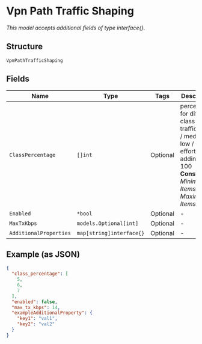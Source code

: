 
# Vpn Path Traffic Shaping

*This model accepts additional fields of type interface{}.*

## Structure

`VpnPathTrafficShaping`

## Fields

| Name | Type | Tags | Description |
|  --- | --- | --- | --- |
| `ClassPercentage` | `[]int` | Optional | percentages for differet class of traffic: high / medium / low / best-effort adding up to 100<br>**Constraints**: *Minimum Items*: `4`, *Maximum Items*: `4` |
| `Enabled` | `*bool` | Optional | - |
| `MaxTxKbps` | `models.Optional[int]` | Optional | - |
| `AdditionalProperties` | `map[string]interface{}` | Optional | - |

## Example (as JSON)

```json
{
  "class_percentage": [
    5,
    6,
    7
  ],
  "enabled": false,
  "max_tx_kbps": 14,
  "exampleAdditionalProperty": {
    "key1": "val1",
    "key2": "val2"
  }
}
```

